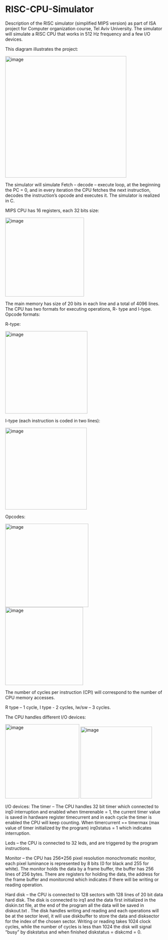 # RISC-CPU-Simulator 
Description of the RISC simulator (simplified MIPS version) as part of ISA project for Computer organization course, Tel Aviv University.
The simulator will simulate a RISC CPU that works in 512 Hz frequency and a few I/O devices.

This diagram illustrates the project:


<img width="386" alt="image" src="https://user-images.githubusercontent.com/109519884/179707254-697f06ab-fa4d-4dbe-9532-95767bae8e32.png">

The simulator will simulate Fetch – decode – execute loop, at the beginning the PC = 0, and in every iteration the CPU fetches the next instruction, decodes the instruction’s opcode and executes it. The simulator is realized in C.

MIPS CPU has 16 registers, each 32 bits size:

<img width="251" alt="image" src="https://user-images.githubusercontent.com/109519884/179707829-8a6dd52e-6b41-4621-ae60-2564d4954225.png">

The main memory has size of 20 bits in each line and a total of 4096 lines.
The CPU has two formats for executing operations, R- type and I-type.
Opcode formats:

R-type:

<img width="262" alt="image" src="https://user-images.githubusercontent.com/109519884/179708624-57bfa9f2-6864-4b18-93a4-7f1ed863ad96.png">

I-type (each instruction is coded in two lines):

<img width="260" alt="image" src="https://user-images.githubusercontent.com/109519884/179709137-bb83cc46-ccea-433e-981f-efe9e97c3545.png">

Opcodes:

<img width="265" alt="image" src="https://user-images.githubusercontent.com/109519884/179709304-8b6a4e07-d5a6-4b92-96a0-d02601773244.png">
<img width="248" alt="image" src="https://user-images.githubusercontent.com/109519884/179709404-5ce56fd9-4d12-4e65-b090-4709728d0905.png">

The number of cycles per instruction (CPI) will correspond to the number of CPU memory accesses. 

R type – 1 cycle, I type - 2 cycles, lw/sw – 3 cycles.


The CPU handles different I/O devices:

<img width="236" alt="image" src="https://user-images.githubusercontent.com/109519884/179711179-44b7a4d2-32a6-4957-970d-f91b0cad66e5.png">
<img width="228" alt="image" src="https://user-images.githubusercontent.com/109519884/179711313-09b0e62d-b240-430d-99fe-3cc4424cf42a.png">



I/O devices:
The timer – The CPU handles 32 bit timer which connected to irq0 interruption and enabled when timerenable = 1, the current timer value is saved in hardware register timecurrent and in each cycle the timer is enabled the CPU will keep counting. When timercurrent == timermax (max value of timer initialized by the program) irq0status = 1 which indicates interruption.


Leds – the CPU is connected to 32 leds, and are triggered by the program instructions.


Monitor – the CPU has 256*256 pixel resolution monochromatic monitor, each pixel luminance is represented by 8 bits (0 for black and 255 for white). The monitor holds the data by a frame buffer, the buffer has 256 lines of 256 bytes. There are registers for holding the data, the address for the frame buffer and monitorcmd which indicates if there will be writing or reading operation.


Hard disk – the CPU is connected to 128 sectors with 128 lines of 20 bit data hard disk. The disk is connected to irq1 and the data first initialized in the diskin.txt file, at the end of the program all the data will be saved in diskout.txt . The disk handles writing and reading and each operations will be at the sector level, it will use diskbuffer to store the data and disksector for the index of the chosen sector.
Writing or reading takes 1024 clock cycles, while the number of cycles is less than 1024 the disk will signal “busy” by diskstatus and when finished diskstatus = diskcmd = 0.
   

